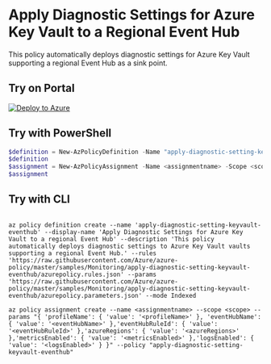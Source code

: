 # Apply Diagnostic Settings for Azure Key Vault to a Regional Event Hub

This policy automatically deploys diagnostic settings for Azure Key Vault supporting a regional Event Hub as a sink point.

## Try on Portal

[![Deploy to Azure](https://aka.ms/deploytoazurebutton)](https://portal.azure.com/#blade/Microsoft_Azure_Policy/CreatePolicyDefinitionBlade/uri/https%3A%2F%2Fraw.githubusercontent.com%2FAzure%2Fazure-policy%2Fmaster%2Fsamples%2FMonitoring%2Fapply-diagnostic-setting-keyvault-eventhub%2Fazurepolicy.json)

## Try with PowerShell

````powershell
$definition = New-AzPolicyDefinition -Name "apply-diagnostic-setting-keyvault-eventhub" -DisplayName "Apply Diagnostic Settings for Azure Key Vault to a Regional Event Hub" -description "This policy automatically deploys diagnostic settings for Azure Key Vault to point to a regional Event Hub." -Policy 'https://raw.githubusercontent.com/Azure/azure-policy/master/samples/Monitoring/apply-diagnostic-setting-keyvault-eventhub/azurepolicy.rules.json' -Parameter 'https://raw.githubusercontent.com/Azure/azure-policy/master/samples/Monitoring/apply-diagnostic-setting-keyvault-eventhub/azurepolicy.parameters.json' -Mode Indexed
$definition
$assignment = New-AzPolicyAssignment -Name <assignmentname> -Scope <scope> -profileName <profileName> -eventHubName <eventHubName> -eventHubRuleId <eventHubRuleId> -azureRegions <azureRegions> -metricsEnabled <metricsEnabled> -logsEnabled <logsEnabled> -PolicyDefinition $definition
$assignment 
````

## Try with CLI

````cli

az policy definition create --name 'apply-diagnostic-setting-keyvault-eventhub' --display-name 'Apply Diagnostic Settings for Azure Key Vault to a regional Event Hub' --description 'This policy automatically deploys diagnostic settings to Azure Key Vault vaults supporting a regional Event Hub.' --rules 'https://raw.githubusercontent.com/Azure/azure-policy/master/samples/Monitoring/apply-diagnostic-setting-keyvault-eventhub/azurepolicy.rules.json' --params 'https://raw.githubusercontent.com/Azure/azure-policy/master/samples/Monitoring/apply-diagnostic-setting-keyvault-eventhub/azurepolicy.parameters.json' --mode Indexed

az policy assignment create --name <assignmentname> --scope <scope> --params "{ 'profileName': { 'value': '<profileName>' }, 'eventHubName': { 'value': '<eventHubName>' },'eventHubRuleId': { 'value': '<eventHubRuleId>' },'azureRegions': { 'value': '<azureRegions>' },'metricsEnabled': { 'value': '<metricsEnabled>' },'logsEnabled': { 'value': '<logsEnabled>' } }" --policy "apply-diagnostic-setting-keyvault-eventhub"

````
